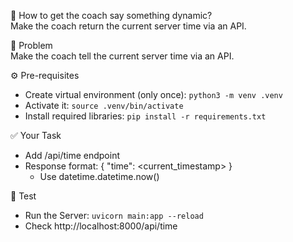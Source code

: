💭 How to get the coach say something dynamic?  
Make the coach return the current server time via an API.  
  
  
🎯 Problem  
Make the coach tell the current server time via an API.  
  

⚙️ Pre-requisites  
- Create virtual environment (only once): `python3 -m venv .venv` 
- Activate it: `source .venv/bin/activate`
- Install required libraries: `pip install -r requirements.txt`


✅ Your Task  
- Add /api/time endpoint
- Response format: { "time": <current_timestamp> }
  - Use datetime.datetime.now()
  

🧪 Test  
-  Run the Server: `uvicorn main:app --reload`
- Check http://localhost:8000/api/time